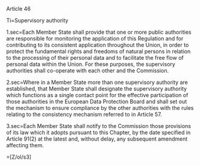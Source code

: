 Article 46

Ti=Supervisory authority

1.sec=Each Member State shall provide that one or more public authorities are responsible for monitoring the application of this Regulation and for contributing to its consistent application throughout the Union, in order to protect the fundamental rights and freedoms of natural persons in relation to the processing of their personal data and to facilitate the free flow of personal data within the Union. For these purposes, the supervisory authorities shall co-operate with each other and the Commission.

2.sec=Where in a Member State more than one supervisory authority are established, that Member State shall designate the supervisory authority which functions as a single contact point for the effective participation of those authorities in the European Data Protection Board and shall set out the mechanism to ensure compliance by the other authorities with the rules relating to the consistency mechanism referred to in Article 57.

3.sec=Each Member State shall notify to the Commission those provisions of its law which it adopts pursuant to this Chapter, by the date specified in Article 91(2) at the latest and, without delay, any subsequent amendment affecting them.

=[Z/ol/s3]
